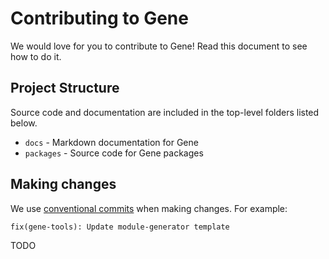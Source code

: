 # Contributing to Gene

We would love for you to contribute to Gene! Read this document to see how to do it.

## Project Structure

Source code and documentation are included in the top-level folders listed below.

- `docs` - Markdown documentation for Gene
- `packages` - Source code for Gene packages

## Making changes

We use [conventional commits](https://www.conventionalcommits.org/en/v1.0.0/) when making changes.
For example:

`fix(gene-tools): Update module-generator template`


TODO